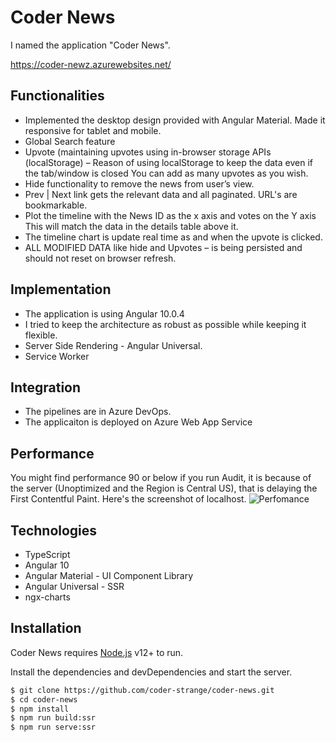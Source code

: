 # Coder News
I named the application "Coder News".

https://coder-newz.azurewebsites.net/

## Functionalities
- Implemented the desktop design provided with Angular Material. Made it responsive for tablet and mobile. 
- Global Search feature 
- Upvote (maintaining upvotes using in-browser storage APIs (localStorage) – Reason of using localStorage to keep the data even if the tab/window is closed You can add as many upvotes as you wish.
- Hide functionality to remove the news from user’s view.
- Prev | Next link gets the relevant data and all paginated. URL's are bookmarkable.
- Plot the timeline with the News ID as the x axis and votes on the Y axis This will match the data in the details table above it. 
- The timeline chart is update real time as and when the upvote is clicked.
- ALL MODIFIED DATA like hide and Upvotes – is being persisted and should not reset on browser refresh.


## Implementation
- The application is using Angular 10.0.4
- I tried to keep the architecture as robust as possible while keeping it flexible.
- Server Side Rendering - Angular Universal.
- Service Worker

## Integration
- The pipelines are in Azure DevOps.
- The applicaiton is deployed on Azure Web App Service

## Performance
You might find performance 90 or below if you run Audit, it is because of the server (Unoptimized and the Region is Central US), that is delaying the First Contentful Paint.
Here's the screenshot of localhost.
![Perfomance](https://coder-strange-assets.s3.ap-south-1.amazonaws.com/coder-strange-performance.PNG)

## Technologies

* TypeScript
* Angular 10
* Angular Material - UI Component Library
* Angular Universal - SSR
* ngx-charts

## Installation

Coder News requires [Node.js](https://nodejs.org/) v12+ to run.

Install the dependencies and devDependencies and start the server.

```sh
$ git clone https://github.com/coder-strange/coder-news.git
$ cd coder-news
$ npm install
$ npm run build:ssr
$ npm run serve:ssr
```

